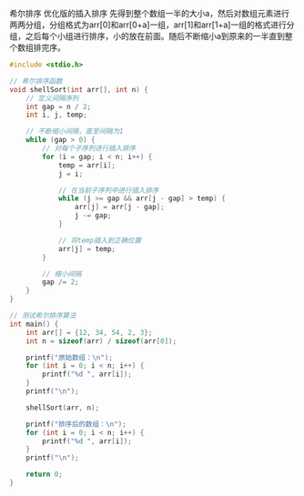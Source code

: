 希尔排序
优化版的插入排序
先得到整个数组一半的大小a，然后对数组元素进行两两分组，分组格式为arr[0]和arr[0+a]一组，arr[1]和arr[1+a]一组的格式进行分组，之后每个小组进行排序，小的放在前面。随后不断缩小a到原来的一半直到整个数组排完序。
```c
#include <stdio.h>

// 希尔排序函数
void shellSort(int arr[], int n) {
    // 定义间隔序列
    int gap = n / 2;
    int i, j, temp;

    // 不断缩小间隔，直至间隔为1
    while (gap > 0) {
        // 对每个子序列进行插入排序
        for (i = gap; i < n; i++) {
            temp = arr[i];
            j = i;

            // 在当前子序列中进行插入排序
            while (j >= gap && arr[j - gap] > temp) {
                arr[j] = arr[j - gap];
                j -= gap;
            }

            // 将temp插入到正确位置
            arr[j] = temp;
        }

        // 缩小间隔
        gap /= 2;
    }
}

// 测试希尔排序算法
int main() {
    int arr[] = {12, 34, 54, 2, 3};
    int n = sizeof(arr) / sizeof(arr[0]);

    printf("原始数组：\n");
    for (int i = 0; i < n; i++) {
        printf("%d ", arr[i]);
    }
    printf("\n");

    shellSort(arr, n);

    printf("排序后的数组：\n");
    for (int i = 0; i < n; i++) {
        printf("%d ", arr[i]);
    }
    printf("\n");

    return 0;
}
```
<!--stackedit_data:
eyJoaXN0b3J5IjpbMTUyMDc3NzE0NywyNjI3NjYyMDFdfQ==
-->